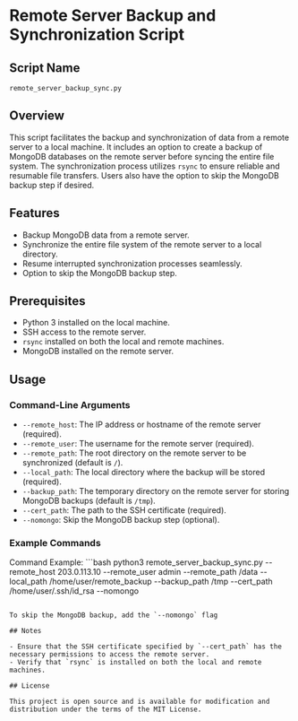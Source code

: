 # Remote Server Backup and Synchronization Script

## Script Name

`remote_server_backup_sync.py`

## Overview

This script facilitates the backup and synchronization of data from a remote server to a local machine. It includes an option to create a backup of MongoDB databases on the remote server before syncing the entire file system. The synchronization process utilizes `rsync` to ensure reliable and resumable file transfers. Users also have the option to skip the MongoDB backup step if desired.

## Features

- Backup MongoDB data from a remote server.
- Synchronize the entire file system of the remote server to a local directory.
- Resume interrupted synchronization processes seamlessly.
- Option to skip the MongoDB backup step.

## Prerequisites

- Python 3 installed on the local machine.
- SSH access to the remote server.
- `rsync` installed on both the local and remote machines.
- MongoDB installed on the remote server.

## Usage

### Command-Line Arguments

- `--remote_host`: The IP address or hostname of the remote server (required).
- `--remote_user`: The username for the remote server (required).
- `--remote_path`: The root directory on the remote server to be synchronized (default is `/`).
- `--local_path`: The local directory where the backup will be stored (required).
- `--backup_path`: The temporary directory on the remote server for storing MongoDB backups (default is `/tmp`).
- `--cert_path`: The path to the SSH certificate (required).
- `--nomongo`: Skip the MongoDB backup step (optional).

### Example Commands

Command Example: ```bash
python3 remote_server_backup_sync.py --remote_host 203.0.113.10 --remote_user admin --remote_path /data --local_path /home/user/remote_backup --backup_path /tmp --cert_path /home/user/.ssh/id_rsa --nomongo
```

To skip the MongoDB backup, add the `--nomongo` flag

## Notes

- Ensure that the SSH certificate specified by `--cert_path` has the necessary permissions to access the remote server.
- Verify that `rsync` is installed on both the local and remote machines.

## License

This project is open source and is available for modification and distribution under the terms of the MIT License.
